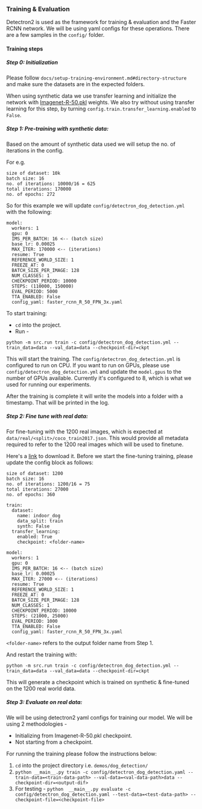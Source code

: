 ### Training & Evaluation

Detectron2 is used as the framework for training & evaluation and the Faster RCNN network. We will be using
yaml configs for these operations. There are a few samples in the `config/` folder.


#### Training steps

##### Step 0: Initialization

Please follow `docs/setup-training-environment.md#directory-structure` and make sure
the datasets are in the expected folders.

When using synthetic data we use transfer learning and initialize the
network with [Imagenet-R-50.pkl](https://dl.fbaipublicfiles.com/detectron/ImageNetPretrained/MSRA/R-50.pkl) weights.
We also try without using transfer learning for this step, by turning `config.train.transfer_learning.enabled` to `False`.

##### Step 1: Pre-training with synthetic data:

Based on the amount of synthetic data used we will setup the no. of iterations in the config.

For e.g.

```
size of dataset: 10k
batch size: 16
no. of iterations: 10000/16 = 625
total iterations: 170000
no. of epochs: 272
```

So for this example we will update `config/detectron_dog_detection.yml` with the following:

```
model:
  workers: 1
  gpu: 0
  IMS_PER_BATCH: 16 <-- (batch size)
  base_lr: 0.00025
  MAX_ITER: 170000 <-- (iterations)
  resume: True
  REFERENCE_WORLD_SIZE: 1
  FREEZE_AT: 0
  BATCH_SIZE_PER_IMAGE: 128
  NUM_CLASSES: 1
  CHECKPOINT_PERIOD: 10000
  STEPS: (110000, 150000)
  EVAL_PERIOD: 5000
  TTA_ENABLED: False
  config_yaml: faster_rcnn_R_50_FPN_3x.yaml
```

To start training:

- `cd` into the project.
- Run -
```shell
python -m src.run train -c config/detectron_dog_detection.yml --train_data=data --val_data=data --checkpoint-dir=ckpt
```




This will start the training. The `config/detectron_dog_detection.yml` is configured to run on CPU. If you want to
run on GPUs, please use `config/detectron_dog_detection.yml` and update the `model.gpus` to the number
of GPUs available. Currently it's configured to 8, which is what we used for running our experiments.

After the training is complete it will write the models into a folder with a timestamp. That
will be printed in the log.

##### Step 2: Fine tune with real data:

For fine-tuning with the 1200 real images, which is expected at `data/real/<split>/coco_train2017.json`.
This would provide all metadata required to refer to the 1200 real images which will be used to finetune.

Here's a [link]() to download it. Before we start the fine-tuning training, please update the config block
as follows:

```
size of dataset: 1200
batch size: 16
no. of iterations: 1200/16 = 75
total iterations: 27000
no. of epochs: 360
```

```
train:
  dataset:
    name: indoor_dog
    data_split: train
    synth: False
  transfer_learning:
    enabled: True
    checkpoint: <folder-name>

model:
  workers: 1
  gpu: 0
  IMS_PER_BATCH: 16 <-- (batch size)
  base_lr: 0.00025
  MAX_ITER: 27000 <-- (iterations)
  resume: True
  REFERENCE_WORLD_SIZE: 1
  FREEZE_AT: 0
  BATCH_SIZE_PER_IMAGE: 128
  NUM_CLASSES: 1
  CHECKPOINT_PERIOD: 10000
  STEPS: (21000, 25000)
  EVAL_PERIOD: 1000
  TTA_ENABLED: False
  config_yaml: faster_rcnn_R_50_FPN_3x.yaml
```

`<folder-name>` refers to the output folder name from Step 1.

And restart the training with:

```shell
python -m src.run train -c config/detectron_dog_detection.yml --train_data=data --val_data=data --checkpoint-dir=ckpt
```

This will generate a checkpoint which is trained on synthetic & fine-tuned on the 1200 real world data.



##### Step 3: Evaluate on real data:

We will be using detectron2 yaml configs for training our model. We will be using 2 methodologies -

* Initializing from Imagenet-R-50.pkl checkpoint.
* Not starting from a checkpoint.

For running the training please follow the instructions below:

1. `cd` into the project directory i.e. `demos/dog_detection/`
3. `python __main__.py train -c config/detectron_dog_detection.yaml --train-data=<train-data-path> --val-data=<val-data-path>data --checkpoint-dir=<output-dif>`
4. For testing - `python  __main__.py evaluate -c config/detectron_dog_detection.yaml --test-data=<test-data-path> --checkpoint-file=<checkpoint-file>`
